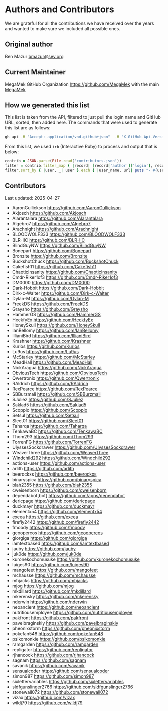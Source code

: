 ﻿# Authors and Contributors

We are grateful for all the contributions we have received over the years and wanted to make sure we included all
possible ones.

## Original author

Ben Mazur <bmazur@sev.org>

## Current Maintainer

MegaMek GitHub Organization <https://github.com/MegaMek> with the main [MegaMek](https://megamek.org)

## How we generated this list

This list is taken from the API, filtered to just pull the login name and GitHub URL, sorted, then added here. The commands that were used to
generate this list are as follows:

```bash
gh api -H "Accept: application/vnd.github+json"  -H "X-GitHub-Api-Version: 2022-11-28" '/repos/megamek/megamek/stats/contributors' > contributors.json
```

From this list, we used `irb` (Interactive Ruby) to process and output that is below:

```ruby
contrib = JSON.parse(File.read('contributors.json'))
filter = contrib.filter_map { |record| [record['author']['login'], record['author']['html_url']] unless record == nil || record['author'] == nil }
filter.sort_by { |user, _| user }.each { |user_name, url| puts "- #{user_name} <#{url}>\n" }
```

## Contributors

Last updated: 2025-04-27

- AaronGullickson <https://github.com/AaronGullickson>
- Akjosch <https://github.com/Akjosch>
- Alarantalara <https://github.com/Alarantalara>
- Algebro7 <https://github.com/Algebro7>
- Arachnight <https://github.com/Arachnight>
- BLOODWOLF333 <https://github.com/BLOODWOLF333>
- BLR-IIC <https://github.com/BLR-IIC>
- BlindGuyNW <https://github.com/BlindGuyNW>
- Bonepart <https://github.com/Bonepart>
- Bronzite <https://github.com/Bronzite>
- BuckshotChuck <https://github.com/BuckshotChuck>
- Cakefish11 <https://github.com/Cakefish11>
- ChaoticInsanity <https://github.com/ChaoticInsanity>
- Cmdr-Riker1of3 <https://github.com/Cmdr-Riker1of3>
- DM0000 <https://github.com/DM0000>
- Dark-Hobbit <https://github.com/Dark-Hobbit>
- Dirk-c-Walter <https://github.com/Dirk-c-Walter>
- Dylan-M <https://github.com/Dylan-M>
- FreekDS <https://github.com/FreekDS>
- Graysho <https://github.com/Graysho>
- HammerGS <https://github.com/HammerGS>
- HeckfyEx <https://github.com/HeckfyEx>
- HoneySkull <https://github.com/HoneySkull>
- IanBellomy <https://github.com/IanBellomy>
- IllianiBird <https://github.com/IllianiBird>
- Krashner <https://github.com/Krashner>
- Kurios <https://github.com/Kurios>
- Lu9us <https://github.com/Lu9us>
- McStarley <https://github.com/McStarley>
- MeadHall <https://github.com/MeadHall>
- NickAragua <https://github.com/NickAragua>
- ObviousTech <https://github.com/ObviousTech>
- Qwertronix <https://github.com/Qwertronix>
- RAldrich <https://github.com/RAldrich>
- RexPearce <https://github.com/RexPearce>
- SBBurzmali <https://github.com/SBBurzmali>
- SJuliez <https://github.com/SJuliez>
- Saklad5 <https://github.com/Saklad5>
- Scoppio <https://github.com/Scoppio>
- Setsul <https://github.com/Setsul>
- Sleet01 <https://github.com/Sleet01>
- Taharqa <https://github.com/Taharqa>
- TenkawaBC <https://github.com/TenkawaBC>
- Thom293 <https://github.com/Thom293>
- TorrenFG <https://github.com/TorrenFG>
- UlyssesSockdrawer <https://github.com/UlyssesSockdrawer>
- WeaverThree <https://github.com/WeaverThree>
- Windchild292 <https://github.com/Windchild292>
- actions-user <https://github.com/actions-user>
- arlith <https://github.com/arlith>
- beerockxs <https://github.com/beerockxs>
- binaryspica <https://github.com/binaryspica>
- blah2355 <https://github.com/blah2355>
- cweisenborn <https://github.com/cweisenborn>
- dependabot[bot] <https://github.com/apps/dependabot>
- dericpage <https://github.com/dericpage>
- duckmayr <https://github.com/duckmayr>
- elementx54 <https://github.com/elementx54>
- exeea <https://github.com/exeea>
- firefly2442 <https://github.com/firefly2442>
- fmoody <https://github.com/fmoody>
- gcoopercos <https://github.com/gcoopercos>
- giorgiga <https://github.com/giorgiga>
- iamtextbased <https://github.com/iamtextbased>
- jauby <https://github.com/jauby>
- juk0de <https://github.com/juk0de>
- kuronekochomusuke <https://github.com/kuronekochomusuke>
- luiges90 <https://github.com/luiges90>
- mangofeet <https://github.com/mangofeet>
- mchausse <https://github.com/mchausse>
- mhjacks <https://github.com/mhjacks>
- mjog <https://github.com/mjog>
- mkdillard <https://github.com/mkdillard>
- mkerensky <https://github.com/mkerensky>
- nderwin <https://github.com/nderwin>
- neoancient <https://github.com/neoancient>
- nutritiousemployee <https://github.com/nutritiousemployee>
- pakfront <https://github.com/pakfront>
- pavelbraginskiy <https://github.com/pavelbraginskiy>
- pheonixstorm <https://github.com/pheonixstorm>
- pokefan548 <https://github.com/pokefan548>
- psikomonkie <https://github.com/psikomonkie>
- ramgarden <https://github.com/ramgarden>
- repligator <https://github.com/repligator>
- rjhancock <https://github.com/rjhancock>
- sagnam <https://github.com/sagnam>
- savanik <https://github.com/savanik>
- sensualcoder <https://github.com/sensualcoder>
- simon987 <https://github.com/simon987>
- sixlettervariables <https://github.com/sixlettervariables>
- sldfgunslinger2766 <https://github.com/sldfgunslinger2766>
- stonewall072 <https://github.com/stonewall072>
- vizax <https://github.com/vizax>
- wildj79 <https://github.com/wildj79>
